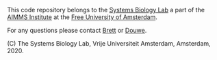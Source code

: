 This code repository belongs to the [Systems Biology Lab](https://science.vu.nl/en/research/molecular-cell-biology/systems-bioinformatics/index.aspx) a part of the [AIMMS Institute](https://www.aimms.vu.nl/en/index.aspx) at the [Free University of Amsterdam](https://www.vu.nl/en/).


For any questions please contact [Brett](https://github.com/bgoli) or [Douwe](https://github.com/douwe).

(C) The Systems Biology Lab, Vrije Universiteit Amsterdam, Amsterdam, 2020.
